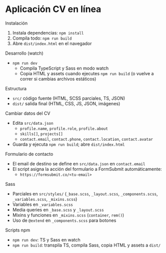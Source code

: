 # Aplicación CV en línea


Instalación
1) Instala dependencias: `npm install`
2) Compila todo: `npm run build`
3) Abre `dist/index.html` en el navegador

Desarrollo (watch)
- `npm run dev`
  - Compila TypeScript y Sass en modo watch
  - Copia HTML y assets cuando ejecutes `npm run build` (o vuelve a correr si cambias archivos estáticos)

Estructura
- `src/` código fuente (HTML, SCSS parciales, TS, JSON)
- `dist/` salida final (HTML, CSS, JS, JSON, imágenes)

Cambiar datos del CV
- Edita `src/data.json`
  - `profile.name`, `profile.role`, `profile.about`
  - `skills[]`, `projects[]`
  - `contact.email`, `contact.phone`, `contact.location`, `contact.avatar`
- Guarda y ejecuta `npm run build`; abre `dist/index.html`

Formulario de contacto
- El email de destino se define en `src/data.json` en `contact.email`
- El script asigna la acción del formulario a FormSubmit automáticamente:
  - `https://formsubmit.co/<tu-email>`

Sass
- Parciales en `src/styles/` (`_base.scss`, `_layout.scss`, `_components.scss`, `_variables.scss`, `_mixins.scss`)
- Variables en `_variables.scss`
- Media queries en `_base.scss` y `_layout.scss`
- Mixins y funciones en `_mixins.scss` (`container`, `rem()`)
- Uso de `@extend` en `_components.scss` para botones

Scripts npm
- `npm run dev`: TS y Sass en watch
- `npm run build`: transpila TS, compila Sass, copia HTML y assets a `dist/`

